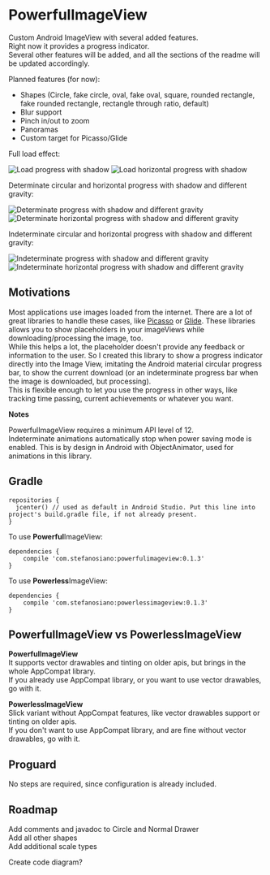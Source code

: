 PowerfulImageView
=================

Custom Android ImageView with several added features.  
Right now it provides a progress indicator.  
Several other features will be added, and all the sections of the readme will be updated accordingly.  
  
Planned features (for now):  
* Shapes (Circle, fake circle, oval, fake oval, square, rounded rectangle, fake rounded rectangle, rectangle through ratio, default)
* Blur support
* Pinch in/out to zoom
* Panoramas
* Custom target for Picasso/Glide
  
  
Full load effect:  

![Load progress with shadow](https://raw.githubusercontent.com/stefanosiano/PowerfulImageView/master/load%20circular.gif) 
![Load horizontal progress with shadow](https://raw.githubusercontent.com/stefanosiano/PowerfulImageView/master/load%20horizontal.gif)

  
Determinate circular and horizontal progress with shadow and different gravity:  

![Determinate progress with shadow and different gravity](https://raw.githubusercontent.com/stefanosiano/PowerfulImageView/master/screen%20determinate%20gravity.png) 
![Determinate horizontal progress with shadow and different gravity](https://raw.githubusercontent.com/stefanosiano/PowerfulImageView/master/screen%20determinate%20horizontal%20gravity.png)
  
  
Indeterminate circular and horizontal progress with shadow and different gravity:  

![Indeterminate progress with shadow and different gravity](https://raw.githubusercontent.com/stefanosiano/PowerfulImageView/master/indeterminate.gif) 
![Indeterminate horizontal progress with shadow and different gravity](https://raw.githubusercontent.com/stefanosiano/PowerfulImageView/master/horizontal%20indeterminate.gif)


Motivations
-----------

Most applications use images loaded from the internet. There are a lot of great libraries to handle these cases, like [Picasso](https://github.com/square/picasso) or [Glide](https://github.com/bumptech/glide). These libraries allows you to show placeholders in your imageViews while downloading/processing the image, too.  
While this helps a lot, the placeholder doesn't provide any feedback or information to the user. So I created this library to show a progress indicator directly into the Image View, imitating the Android material circular progress bar, to show the current download (or an indeterminate progress bar when the image is downloaded, but processing).  
This is flexible enough to let you use the progress in other ways, like tracking time passing, current achievements or whatever you want.


**Notes**  
  
PowerfulImageView requires a minimum API level of 12.  
Indeterminate animations automatically stop when power saving mode is enabled. This is by design in Android with ObjectAnimator, used for animations in this library.
  
  
  
Gradle
------
  
```
repositories {
  jcenter() // used as default in Android Studio. Put this line into project's build.gradle file, if not already present.
}
```

To use **Powerful**ImageView:  
```
dependencies {
    compile 'com.stefanosiano:powerfulimageview:0.1.3'
}
```
To use **Powerless**ImageView:  
```
dependencies {
    compile 'com.stefanosiano:powerlessimageview:0.1.3'
}
```
  
PowerfulImageView vs PowerlessImageView
---------------------------------------
**PowerfulImageView**  
It supports vector drawables and tinting on older apis, but brings in the whole AppCompat library.  
If you already use AppCompat library, or you want to use vector drawables, go with it.  
  
**PowerlessImageView**  
Slick variant without AppCompat features, like vector drawables support or tinting on older apis.  
If you don't want to use AppCompat library, and are fine without vector drawables, go with it.  
  
  
Proguard
--------
No steps are required, since configuration is already included.  
  
  
Roadmap
-------
Add comments and javadoc to Circle and Normal Drawer  
Add all other shapes  
Add additional scale types  
  
  
Create code diagram?  
